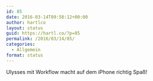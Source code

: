 ```yaml
---
id: 85
date: 2016-03-14T09:58:12+00:00
author: hartlco
layout: status
guid: https://hartl.co/?p=85
permalink: /2016/03/14/85/
categories:
  - Allgemein
format: status
---
```

Ulysses mit Workflow macht auf dem iPhone richtig Spaß!